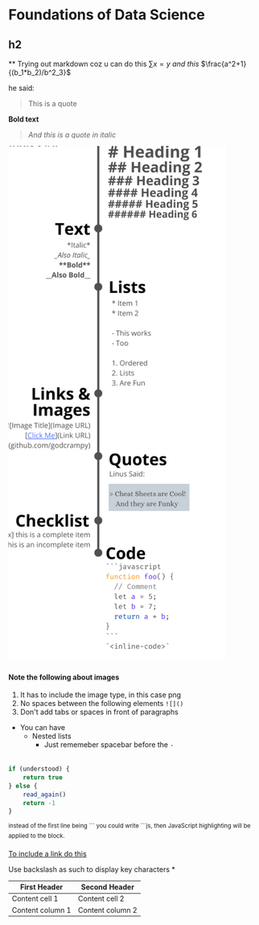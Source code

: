 # Foundations of Data Science
## h2
** Trying out markdown coz u can do this $\sum{x=y}$ _and this_ $\frac{a^2+1}{(b_1*b_2)/b^2_3}$

he said:
> This is a quote

**Bold text**

>_And this is a quote in italic_

![ this is an img](./img/MarkdownCheat.png)

#### Note the following about images
1. It has to include the image type, in this case png
2. No spaces between the following elements `![]()`
3. Don't add tabs or spaces in front of paragraphs
- You can have 
  - Nested lists 
    - Just rememeber spacebar before the `-`

```js

if (understood) {
    return true
} else {
    read_again()
    return -1
}

```
<sup>instead of the first line being \``` you could write ```js, then JavaScript highlighting will be applied to the block.</sup>


[To include a link do this](https://www.markdownguide.org/basic-syntax/)

Use backslash as such to display key characters \*

[//]: # (This comment won't be rendered to the visitor! The double-slash is the link id, the hash is the URL, and the comment in parenthesis is the link title.)

[//]: # (Capisco? :sparkles:
\- \[x] Ja
\- [ ] Nei) 


First Header | Second Header  
------------ | ------------- 
Content cell 1 | Content cell 2
Content column 1 | Content column 2 